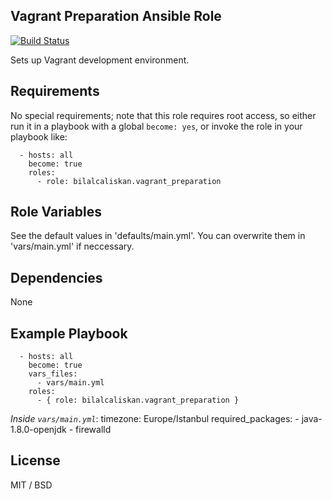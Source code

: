 ## Vagrant Preparation Ansible Role

[![Build Status](https://travis-ci.org/bilalcaliskan/vagrant_preparation-ansible-role.svg?branch=master)](https://travis-ci.org/bilalcaliskan/vagrant_preparation-ansible-role)

Sets up Vagrant development environment.

## Requirements

No special requirements; note that this role requires root access, so either run it in a playbook with a global `become: yes`, or invoke the role in your playbook like:

      - hosts: all
        become: true
        roles:
          - role: bilalcaliskan.vagrant_preparation

## Role Variables

See the default values in 'defaults/main.yml'. You can overwrite them in 'vars/main.yml' if neccessary.

## Dependencies

None

## Example Playbook

      - hosts: all
        become: true
        vars_files:
          - vars/main.yml
        roles:
          - { role: bilalcaliskan.vagrant_preparation }

*Inside `vars/main.yml`*:
      timezone: Europe/Istanbul
      required_packages:
        - java-1.8.0-openjdk
        - firewalld

## License

MIT / BSD
